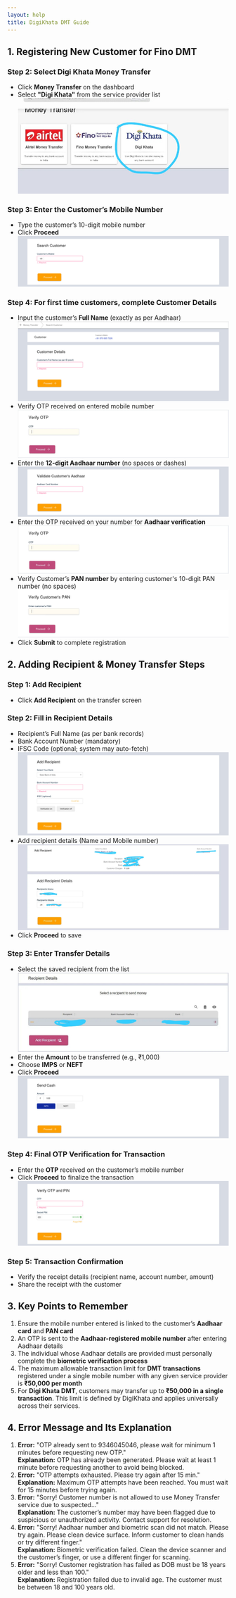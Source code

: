 ```yaml
---
layout: help
title: DigiKhata DMT Guide
---
```

## 1. Registering New Customer for Fino DMT

### Step 2: Select Digi Khata Money Transfer

- Click **Money Transfer** on the dashboard
- Select **"Digi Khata"** from the service provider list
![](../images/help/digikhata-dmt-guide/image%20%2813%29.png)

### Step 3: Enter the Customer’s Mobile Number

- Type the customer’s 10-digit mobile number
- Click **Proceed**
![Step 3](../images/help/digikhata-dmt-guide/image%20%281%29.png)

### Step 4: For first time customers, complete Customer Details

- Input the customer’s **Full Name** (exactly as per Aadhaar)
![Full Name](../images/help/digikhata-dmt-guide/image%20%282%29.png)
- Verify OTP received on entered mobile number
![OTP Mobile](../images/help/digikhata-dmt-guide/image%20%283%29.png)
- Enter the **12-digit Aadhaar number** (no spaces or dashes)
![Aadhaar](../images/help/digikhata-dmt-guide/image%20%284%29.png)
- Enter the OTP received on your number for **Aadhaar verification**
![OTP Aadhaar](../images/help/digikhata-dmt-guide/image%20%283%29.png)
- Verify Customer’s **PAN number** by entering customer's 10-digit PAN number (no spaces)
![PAN](../images/help/digikhata-dmt-guide/image%20%286%29.png)
- Click **Submit** to complete registration

## 2. Adding Recipient & Money Transfer Steps

### Step 1: Add Recipient

- Click **Add Recipient** on the transfer screen

### Step 2: Fill in Recipient Details

- Recipient’s Full Name (as per bank records)
- Bank Account Number (mandatory)
- IFSC Code (optional; system may auto-fetch)
![Recipient Bank](../images/help/digikhata-dmt-guide/image%20%287%29.png)
- Add recipient details (Name and Mobile number)
![Recipient Info](../images/help/digikhata-dmt-guide/image%20%288%29.png)
- Click **Proceed** to save

### Step 3: Enter Transfer Details

- Select the saved recipient from the list
![Select Recipient](../images/help/digikhata-dmt-guide/image%20%289%29.png)
- Enter the **Amount** to be transferred (e.g., ₹1,000)
- Choose **IMPS** or **NEFT**
- Click **Proceed**
![Enter Amount](../images/help/digikhata-dmt-guide/image%20%2810%29.png)

### Step 4: Final OTP Verification for Transaction

- Enter the **OTP** received on the customer’s mobile number
- Click **Proceed** to finalize the transaction
![OTP Transaction](../images/help/digikhata-dmt-guide/image%20%2811%29.png)

### Step 5: Transaction Confirmation

- Verify the receipt details (recipient name, account number, amount)
- Share the receipt with the customer

## 3. Key Points to Remember

1. Ensure the mobile number entered is linked to the customer’s **Aadhaar card** and **PAN card**
2. An OTP is sent to the **Aadhaar-registered mobile number** after entering Aadhaar details
3. The individual whose Aadhaar details are provided must personally complete the **biometric verification process**
4. The maximum allowable transaction limit for **DMT transactions** registered under a single mobile number with any given service provider is **₹50,000 per month**
5. For **Digi Khata DMT**, customers may transfer up to **₹50,000 in a single transaction**. This limit is defined by DigiKhata and applies universally across their services.

## 4. Error Message and Its Explanation

1. **Error:** "OTP already sent to 9346045046, please wait for minimum 1 minutes before requesting new OTP."  
   **Explanation:** OTP has already been generated. Please wait at least 1 minute before requesting another to avoid being blocked.
2. **Error:** "OTP attempts exhausted. Please try again after 15 min."  
   **Explanation:** Maximum OTP attempts have been reached. You must wait for 15 minutes before trying again.
3. **Error:** "Sorry! Customer number is not allowed to use Money Transfer service due to suspected..."  
   **Explanation:** The customer’s number may have been flagged due to suspicious or unauthorized activity. Contact support for resolution.
4. **Error:** "Sorry! Aadhaar number and biometric scan did not match. Please try again. Please clean device surface. Inform customer to clean hands or try different finger."  
   **Explanation:** Biometric verification failed. Clean the device scanner and the customer’s finger, or use a different finger for scanning.
5. **Error:** "Sorry! Customer registration has failed as DOB must be 18 years older and less than 100."  
   **Explanation:** Registration failed due to invalid age. The customer must be between 18 and 100 years old.
